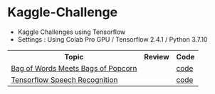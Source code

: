 # Kaggle-Challenge
<ul>
  <li>Kaggle Challenges using Tensorflow</li>
  <li>Settings : Using Colab Pro GPU / Tensorflow 2.4.1 / Python 3.7.10</li>
</ul>

<table>
  <tr>
    <th>Topic</th>
    <th>Review</th>
    <th>Code</th>
  </tr>
  <tr>
    <td><a href="https://www.kaggle.com/c/tensorflow-speech-recognition-challenge">Bag of Words Meets Bags of Popcorn</a></td>
    <td><a href=""></a></td>
    <td><a href="https://github.com/Jieun1018/Kaggle-Challenge/blob/main/Kaggle:Bag_of_Words_Meets_Bags_of_Popcorn.ipynb">code</a></td>
  </tr>
  <tr>
    <td><a href="https://www.kaggle.com/c/word2vec-nlp-tutorial">Tensorflow Speech Recognition</a></td>
    <td><a href=""></a></td>
    <td><a href="https://github.com/Jieun1018/Kaggle-Challenge/blob/main/Kaggle:Tensorflow_Speech_Recognition.ipynb">code</a></td>
  </tr>
</table>
